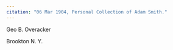 ```yaml
---
citation: "06 Mar 1904, Personal Collection of Adam Smith."
---
```


Geo B. Overacker

Brookton N. Y. 

